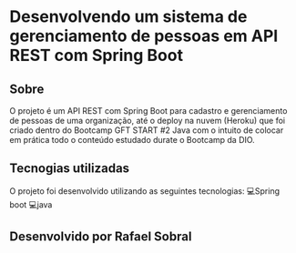 # Desenvolvendo um sistema de gerenciamento de pessoas em API REST com Spring Boot

## Sobre
O projeto é um API REST com Spring Boot para cadastro e gerenciamento de pessoas de uma organização, até o deploy na nuvem (Heroku) que foi criado dentro do Bootcamp GFT START #2 Java com o intuito de colocar em prática todo o conteúdo estudado durate o Bootcamp da DIO.

## Tecnogias utilizadas
O projeto foi desenvolvido utilizando as seguintes tecnologias:
💻️Spring boot 
💻️java 

## Desenvolvido por Rafael Sobral

